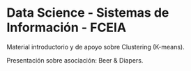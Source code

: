 # Data Science - Sistemas de Información - FCEIA

Material introductorio y de apoyo sobre Clustering (K-means).

Presentación sobre asociación: Beer & Diapers.
